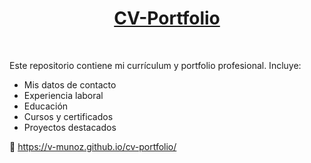 <h1 align="center">
  <a href="https://v-munoz.github.io/cv-portfolio/" target="_blank">CV-Portfolio</a>
</h1>
<br>

Este repositorio contiene mi currículum y portfolio profesional.
Incluye:
* Mis datos de contacto
* Experiencia laboral
* Educación
* Cursos y certificados
* Proyectos destacados

🔗 https://v-munoz.github.io/cv-portfolio/
